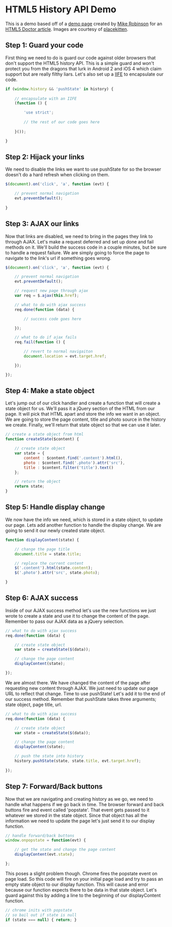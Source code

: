 # HTML5 History API Demo

This is a demo based off of a [demo page](http://html5doctor.com/demos/history/) created by [Mike Robinson](https://twitter.com/akamike) for an [HTML5 Doctor article](http://html5doctor.com/history-api/). Images are courtesy of [placekitten](http://placekitten.com/).

## Step 1: Guard your code

First thing we need to do is guard our code against older browsers that don't support the HTML5 history API. This is a simple guard and won't protect you from the dragons that lurk in Android 2 and iOS 4 which claim support but are really filthy liars. Let's also set up a [IIFE](http://benalman.com/news/2010/11/immediately-invoked-function-expression/) to encapsulate our code.

```javascript
if (window.history && 'pushState' in history) {
    
    // encapsulate with an IIFE
    (function () {

        'use strict';
        
        // the rest of our code goes here
        
    }());

}
```

## Step 2: Hijack your links

We need to disable the links we want to use pushState for so the browser doesn't do a hard refresh when clicking on them.

```javascript
$(document).on('click', 'a', function (evt) {

    // prevent normal navigation    
    evt.preventDefault();
    
}
```

## Step 3: AJAX our links

Now that links are disabled, we need to bring in the pages they link to through AJAX. Let's make a request deferred and set up done and fail methods on it. We'll build the success code in a couple minutes, but be sure to handle a request failure. We are simply going to force the page to navigate to the link's url if something goes wrong.

```javascript
$(document).on('click', 'a', function (evt) {

    // prevent normal navigation
    evt.preventDefault();

    // request new page through ajax
    var req = $.ajax(this.href);

    // what to do with ajax success
    req.done(function (data) {

        // success code goes here

    });

    // what to do if ajax fails
    req.fail(function () {

        // revert to normal navigaiton
        document.location = evt.target.href;

    });

});
```

## Step 4: Make a state object

Let's jump out of our click handler and create a function that will create a state object for us. We'll pass it a jQuery section of the HTML from our page. It will pick that HTML apart and store the info we want in an object. We are going to store the page content, title and photo source in the history we create. Finally, we'll return that state object so that we can use it later.

```javascript
// create a state object from html
function createState($content) {

    // create state object
    var state = {
        content : $content.find('.content').html(),
        photo : $content.find('.photo').attr('src'),
        title : $content.filter('title').text()
    };

    // return the object
    return state;
}
```

## Step 5: Handle display change

We now have the info we need, which is stored in a state object, to update our page. Lets add another function to handle the display change. We are going to send it our newly created state object.

```javascript
function displayContent(state) {

    // change the page title
    document.title = state.title;

    // replace the current content
    $('.content').html(state.content);
    $('.photo').attr('src', state.photo);

}
```

## Step 6: AJAX success

Inside of our AJAX success method let's use the new functions we just wrote to create a state and use it to change the content of the page. Remember to pass our AJAX data as a jQuery selection.

```javascript
// what to do with ajax success
req.done(function (data) {

    // create state object
    var state = createState($(data));

    // change the page content
    displayContent(state);

});
```

We are almost there. We have changed the content of the page after requesting new content through AJAX. We just need to update our page URL to reflect that change. Time to use pushState! Let's add it to the end of our success method. Remember that pushState takes three arguments; state object, page title, url.

```javascript
// what to do with ajax success
req.done(function (data) {

    // create state object
    var state = createState($(data));

    // change the page content
    displayContent(state);

    // push the state into history
    history.pushState(state, state.title, evt.target.href);
    
});
```

## Step 7: Forward/Back buttons

Now that we are navigating and creating history as we go, we need to handle what happens if we go back in time. The browser forward and back buttons fire and event called 'popstate'. That event gets passed to it whatever we stored in the state object. Since that object has all the information we need to update the page let's just send it to our display function.

```javascript
// handle forward/back buttons
window.onpopstate = function(evt) {

    // get the state and change the page content
    displayContent(evt.state);

};
```

This poses a slight problem though. Chrome fires the popstate event on page load. So this code will fire on your initial page load and try to pass an empty state object to our display function. This will cause and error because our function expects there to be data in that state object. Let's guard against this by adding a line to the beginning of our displayContent function.

```javascript
// chrome inits with popstate
// so bail out if state is null
if (state === null) { return; }
```